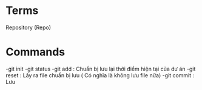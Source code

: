 
# Terms

Repository (Repo)

# Commands

-git init
-git status
-git add : Chuẩn bị lưu lại thời điểm hiện tại của dư án
-git reset : Lấy ra file chuẩn bị lưu ( Có nghĩa là không lưu file nữa)
-git commit : Lưu 